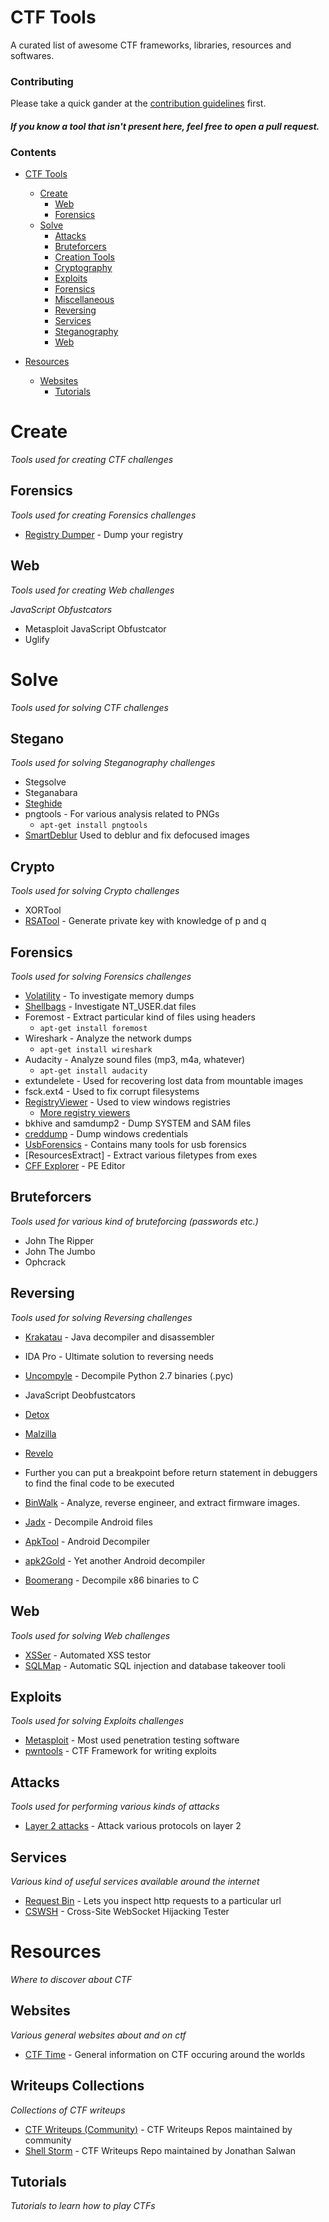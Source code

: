 # CTF Tools

A curated list of awesome CTF frameworks, libraries, resources and softwares.

### Contributing

Please take a quick gander at the [contribution guidelines](https://github.com/apsdehal/ctf-tools/CONTRIBUTING.md) first.

#### _If you know a tool that isn't present here, feel free to open a pull request._

### Contents

- [CTF Tools](#ctf-tools)
  - [Create](#create)
    - [Web](#create-web)
    - [Forensics](#create-forensics)
  - [Solve](#solve)
    - [Attacks](#solve-attacks)
    - [Bruteforcers](#solve-bruteforcers)
    - [Creation Tools](#solve-create)
    - [Cryptography](#solve-crypto)
    - [Exploits](#solve-exploits)
    - [Forensics](#solve-forensics)
    - [Miscellaneous](#solve-misc)
    - [Reversing](#solve-reversing)
    - [Services](#solve-services)
    - [Steganography](#solve-stegano)
    - [Web](#solve-web)

- [Resources](#resources)
  - [Websites](#resources-websites)
    - [Tutorials](#resources-tutorials)


# Create

*Tools used for creating CTF challenges*

## Forensics

*Tools used for creating Forensics challenges*

- [Registry Dumper](http://www.kahusecurity.com/tools/RegistryDumper_v0.1.zip) - Dump your registry

## Web

*Tools used for creating Web challenges*

*JavaScript Obfustcators*

- Metasploit JavaScript Obfustcator
- Uglify


# Solve

*Tools used for solving CTF challenges*

## Stegano

*Tools used for solving Steganography challenges*

- Stegsolve
- Steganabara
- [Steghide](http://steghide.sourceforge.net/)
- pngtools - For various analysis related to PNGs
  - `apt-get install pngtools`
- [SmartDeblur](https://github.com/Y-Vladimir/SmartDeblur) Used to deblur and fix defocused images

## Crypto

*Tools used for solving Crypto challenges*

- XORTool
- [RSATool](https://github.com/ius/rsatool) - Generate private key with knowledge of p and q

## Forensics

*Tools used for solving Forensics challenges*

- [Volatility](https://github.com/volatilityfoundation/volatility) - To investigate memory dumps
- [Shellbags](https://github.com/williballenthin/shellbags) - Investigate NT\_USER.dat files
- Foremost - Extract particular kind of files using headers
  - `apt-get install foremost`
- Wireshark - Analyze the network dumps
  - `apt-get install wireshark`
- Audacity - Analyze sound files (mp3, m4a, whatever)
  - `apt-get install audacity`
- extundelete - Used for recovering lost data from mountable images
- fsck.ext4 - Used to fix corrupt filesystems
- [RegistryViewer](http://www.gaijin.at/en/getitpage.php?id=regview) - Used to view windows registries
  - [More registry viewers](http://www.forensicswiki.org/wiki/Windows_Registry)
- bkhive and samdump2 - Dump SYSTEM and SAM files
- [creddump](https://code.google.com/p/creddump/) - Dump windows credentials
- [UsbForensics](http://www.forensicswiki.org/wiki/USB_History_Viewing) - Contains many tools for usb forensics
- [ResourcesExtract] - Extract various filetypes from exes
- [CFF Explorer](http://www.ntcore.com/exsuite.php) - PE Editor

## Bruteforcers

*Tools used for various kind of bruteforcing (passwords etc.)*

- John The Ripper
- John The Jumbo
- Ophcrack

## Reversing

*Tools used for solving Reversing challenges*

- [Krakatau](https://github.com/Storyyeller/Krakatau) - Java decompiler and disassembler
- IDA Pro - Ultimate solution to reversing needs
- [Uncompyle](https://github.com/williballenthin/shellbags) - Decompile Python 2.7 binaries (.pyc)
- JavaScript Deobfustcators
- [Detox](http://relentless-coding.org/projects/jsdetox/install)
- [Malzilla](http://malzilla.sourceforge.net/downloads.html)
- [Revelo](http://www.kahusecurity.com/tools/Revelo_v0.6.zip)
- Further you can put a breakpoint before return statement in debuggers to find the final code to be executed

- [BinWalk](https://github.com/devttys0/binwalk) - Analyze, reverse engineer, and extract firmware images.
- [Jadx](https://github.com/skylot/jadx) - Decompile Android files
- [ApkTool](http://ibotpeaches.github.io/Apktool/) - Android Decompiler
- [apk2Gold](https://github.com/lxdvs/apk2gold) - Yet another Android decompiler
- [Boomerang](https://github.com/nemerle/boomerang) - Decompile x86 binaries to C


## Web

*Tools used for solving Web challenges*

- [XSSer](http://xsser.sourceforge.net/) - Automated XSS testor
- [SQLMap](https://github.com/sqlmapproject/sqlmap) - Automatic SQL injection and database takeover tooli

## Exploits

*Tools used for solving Exploits challenges*

- [Metasploit](http://www.metasploit.com/) - Most used penetration testing software
- [pwntools](https://github.com/Gallopsled/pwntools) - CTF Framework for writing exploits


## Attacks

*Tools used for performing various kinds of attacks*

- [Layer 2 attacks](https://github.com/tomac/yersinia) - Attack various protocols on layer 2

## Services

*Various kind of useful services available around the internet*

- [Request Bin](http://requestb.in/) - Lets you inspect http requests to a particular url
- [CSWSH](http://ironwasp.org/cswsh.html) - Cross-Site WebSocket Hijacking Tester


# Resources

*Where to discover about CTF*

## Websites

*Various general websites about and on ctf*

- [CTF Time](https://ctftime.org/) - General information on CTF occuring around the worlds

## Writeups Collections

*Collections of CTF writeups*

- [CTF Writeups (Community)](https://github.com/ctfs/) - CTF Writeups Repos maintained by community
- [Shell Storm](shell-storm.org/repo/CTF/) - CTF Writeups Repo maintained by Jonathan Salwan

## Tutorials

*Tutorials to learn how to play CTFs*
